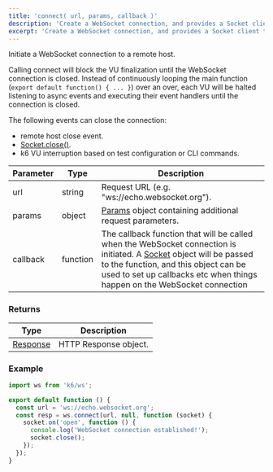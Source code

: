```yaml
---
title: 'connect( url, params, callback )'
description: 'Create a WebSocket connection, and provides a Socket client to interact with the service.'
excerpt: 'Create a WebSocket connection, and provides a Socket client to interact with the service.'
---
```


Initiate a WebSocket connection to a remote host.

Calling connect will block the VU finalization until the WebSocket connection is closed. Instead of continuously looping the main function (`export default function() { ... }`) over an over, each VU will be halted listening to async events and executing their event handlers until the connection is closed.

The following events can close the connection:

- remote host close event.
- [Socket.close()](/javascript-api/k6-ws/socket/socket-close).
- k6 VU interruption based on test configuration or CLI commands.

| Parameter | Type     | Description                                                                                                                                                                                                                                                              |
| --------- | -------- | ------------------------------------------------------------------------------------------------------------------------------------------------------------------------------------------------------------------------------------------------------------------------ |
| url       | string   | Request URL (e.g. "ws://echo.websocket.org").                                                                                                                                                                                                                            |
| params    | object   | [Params](/javascript-api/k6-http/params) object containing additional request parameters.                                                                                                                                                                                |
| callback  | function | The callback function that will be called when the WebSocket connection is initiated. A [Socket](/javascript-api/k6-ws/socket) object will be passed to the function, and this object can be used to set up callbacks etc when things happen on the WebSocket connection |

### Returns

| Type                                         | Description           |
| -------------------------------------------- | --------------------- |
| [Response](/javascript-api/k6-http/response) | HTTP Response object. |

### Example

<CodeGroup labels={[]}>

```javascript
import ws from 'k6/ws';

export default function () {
  const url = 'ws://echo.websocket.org';
  const resp = ws.connect(url, null, function (socket) {
    socket.on('open', function () {
      console.log('WebSocket connection established!');
      socket.close();
    });
  });
}
```

</CodeGroup>
